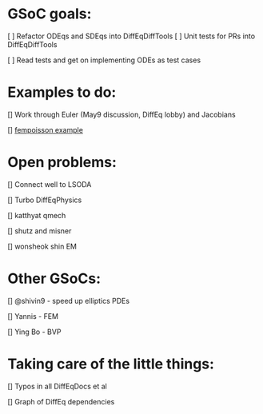 # GSoC goals:

 [ ] Refactor ODEqs and SDEqs into DiffEqDiffTools
 [ ] Unit tests for PRs into DiffEqDiffTools

[ ] Read tests and get on implementing ODEs as test cases



# Examples to do:

[] Work through Euler (May9 discussion, DiffEq lobby) and Jacobians

[] [fempoisson example](http://docs.juliadiffeq.org/latest/tutorials/fempoisson_example.html)

# Open problems:

[] Connect well to LSODA

[] Turbo DiffEqPhysics

[] katthyat qmech

[] shutz and misner

[] wonsheok shin EM

# Other GSoCs:

[] @shivin9 - speed up elliptics PDEs

[] Yannis - FEM

[] Ying Bo - BVP

# Taking care of the little things:

[] Typos in all DiffEqDocs et al

[] Graph of DiffEq dependencies
